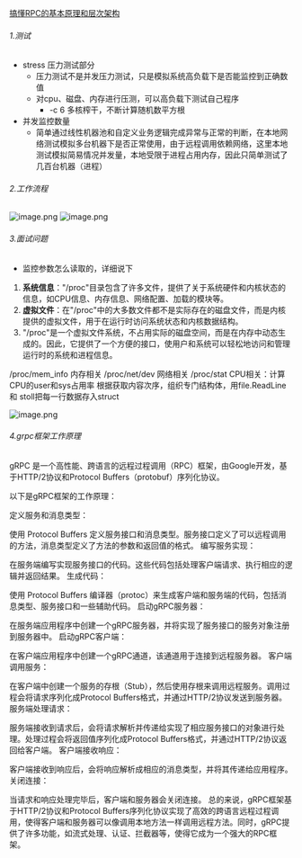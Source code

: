 [搞懂RPC的基本原理和层次架构](https://www.yuque.com/xujunze/backend/sthbl7?view=doc_embed)
###### 1.测试

- stress 压力测试部分
   - 压力测试不是并发压力测试，只是模拟系统高负载下是否能监控到正确数值
   - 对cpu、磁盘、内存进行压测，可以高负载下测试自己程序
      - -c 6    多核榨干，不断计算随机数平方根
- 并发监控数量
   - 简单通过线性机器池和自定义业务逻辑完成异常与正常的判断，在本地网络测试模拟多台机器下是否正常使用，由于远程调用依赖网络，这里本地测试模拟简易情况并发量，本地受限于进程占用内存，因此只简单测试了几百台机器（进程）
###### 2.工作流程
![image.png](https://cdn.nlark.com/yuque/0/2023/png/26575180/1694625458510-02dcda41-90ff-43bd-bb6a-27563d5a704e.png#averageHue=%23fbfbfb&clientId=u552a0c5e-a1df-4&from=paste&height=242&id=u5a19916b&originHeight=920&originWidth=1463&originalType=binary&ratio=2.879999876022339&rotation=0&showTitle=false&size=113557&status=done&style=none&taskId=u6af22f0b-1dbc-411f-bd85-7c43d7ea24e&title=&width=384.98614501953125)
![image.png](https://cdn.nlark.com/yuque/0/2023/png/26575180/1694657477329-ea83380b-26e6-4819-a4f0-39bed0f4f397.png#averageHue=%23f7e8cb&clientId=u0aa4ed35-ef71-4&from=paste&height=222&id=uc5ecdb24&originHeight=739&originWidth=1467&originalType=binary&ratio=2.879999876022339&rotation=0&showTitle=false&size=481162&status=done&style=none&taskId=u7d945977-3c83-4033-b2ff-b6f228bf6b1&title=&width=440.3750305175781)
 
###### 3.面试问题

- 监控参数怎么读取的，详细说下
1. **系统信息**："/proc"目录包含了许多文件，提供了关于系统硬件和内核状态的信息，如CPU信息、内存信息、网络配置、加载的模块等。
2. **虚拟文件**：在"/proc"中的大多数文件都不是实际存在的磁盘文件，而是内核提供的虚拟文件，用于在运行时访问系统状态和内核数据结构。
3. "/proc"是一个虚拟文件系统，不占用实际的磁盘空间，而是在内存中动态生成的。因此，它提供了一个方便的接口，使用户和系统可以轻松地访问和管理运行时的系统和进程信息。

/proc/mem_info  	内存相关
/proc/net/dev      	网络相关
/proc/stat           	CPU相关：计算CPU的user和sys占用率
根据获取内容次序，组织专门结构体，用file.ReadLine和 stoll把每一行数据存入struct

![image.png](https://cdn.nlark.com/yuque/0/2023/png/26575180/1694768569037-7832349a-4c10-43e9-8ee7-9cacedb752d8.png#averageHue=%23fefefe&clientId=u290b1e72-5fe0-4&from=paste&height=80&id=ubf1a8138&originHeight=205&originWidth=1608&originalType=binary&ratio=2.559999942779541&rotation=0&showTitle=false&size=30462&status=done&style=none&taskId=u682740af-d23a-4ce8-a0a1-0e4aca6b4d0&title=&width=628.1250140396882)
###### 4.grpc框架工作原理
gRPC 是一个高性能、跨语言的远程过程调用（RPC）框架，由Google开发，基于HTTP/2协议和Protocol Buffers（protobuf）序列化协议。

以下是gRPC框架的工作原理：

定义服务和消息类型：

使用 Protocol Buffers 定义服务接口和消息类型。服务接口定义了可以远程调用的方法，消息类型定义了方法的参数和返回值的格式。
编写服务实现：

在服务端编写实现服务接口的代码。这些代码包括处理客户端请求、执行相应的逻辑并返回结果。
生成代码：

使用 Protocol Buffers 编译器（protoc）来生成客户端和服务端的代码，包括消息类型、服务接口和一些辅助代码。
启动gRPC服务器：

在服务端应用程序中创建一个gRPC服务器，并将实现了服务接口的服务对象注册到服务器中。
启动gRPC客户端：

在客户端应用程序中创建一个gRPC通道，该通道用于连接到远程服务器。
客户端调用服务：

在客户端中创建一个服务的存根（Stub），然后使用存根来调用远程服务。调用过程会将请求序列化成Protocol Buffers格式，并通过HTTP/2协议发送到服务器。
服务端处理请求：

服务端接收到请求后，会将请求解析并传递给实现了相应服务接口的对象进行处理。处理过程会将返回值序列化成Protocol Buffers格式，并通过HTTP/2协议返回给客户端。
客户端接收响应：

客户端接收到响应后，会将响应解析成相应的消息类型，并将其传递给应用程序。
关闭连接：

当请求和响应处理完毕后，客户端和服务器会关闭连接。
总的来说，gRPC框架基于HTTP/2协议和Protocol Buffers序列化协议实现了高效的跨语言远程过程调用，使得客户端和服务器可以像调用本地方法一样调用远程方法。同时，gRPC提供了许多功能，如流式处理、认证、拦截器等，使得它成为一个强大的RPC框架。
